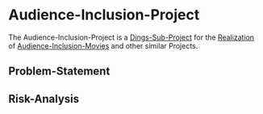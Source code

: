 # Audience-Inclusion-Project <a id="1"/>

The Audience-Inclusion-Project is a [Dings-Sub-Project](300000033.md) for the [Realization](600033.md) of [Audience-Inclusion-Movies](600146.md) and other similar Projects.

## Problem-Statement <a id="1000"/>

## Risk-Analysis <a id="2000"/>
